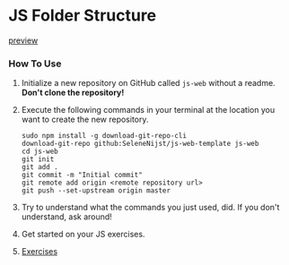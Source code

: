 # JS Folder Structure

[preview](https://selenenijst.github.io/js-web-template/)

### How To Use
1. Initialize a new repository on GitHub called `js-web` without a readme. **Don't clone the repository!**
1. Execute the following commands in your terminal at the location you want to create the new repository.

    ```Console
    sudo npm install -g download-git-repo-cli
    download-git-repo github:SeleneNijst/js-web-template js-web
    cd js-web
    git init
    git add .
    git commit -m "Initial commit"
    git remote add origin <remote repository url>
    git push --set-upstream origin master
    ```
1. Try to understand what the commands you just used, did. If you don't understand, ask around!

1. Get started on your JS exercises.
  
1. [Exercises](https://geert-timmermans.github.io/js-web/)
